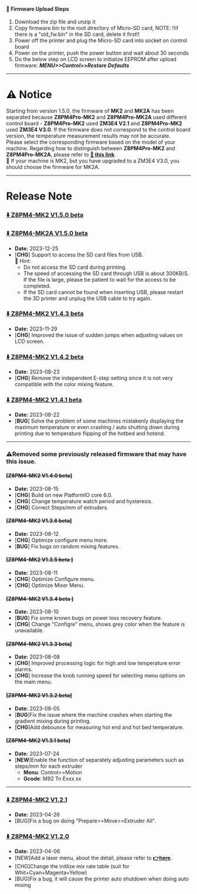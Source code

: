 #### :green_book: Firmware Upload Steps
1. Download the zip file and unzip it
2. Copy firmware.bin to the root directory of Micro-SD card, 
NOTE: !!if there is a "old_fw.bin" in the SD card, delete it first!!
3. Power off the printer and plug the Micro-SD card into socket on control board
4. Power on the printer, push the power button and wait about 30 seconds
5. Do the below step on LCD screen to initialize EEPROM after upload firmware:  ***MENU>>Control>>Restore Defaults***

----
# :warning: Notice
Starting from version 1.5.0, the firmware of **MK2** and **MK2A** has been separated because **Z8PM4Pro-MK2** and **Z8PM4Pro-MK2A** used different control board - **Z8PM4Pro-MK2** used **ZM3E4 V2.1** and **Z8PM4Pro-MK2** used **ZM3E4 V3.0**. If the firmware does not correspond to the control board version, the temperature measurement results may not be accurate.    
Please select the corresponding firmware based on the model of your machine. Regarding how to distinguish between **Z8PM4Pro-MK2** and **Z8PM4Pro-MK2A**, please refer to [**:link: this link**](https://github.com/ZONESTAR3D/Z8P/tree/main?tab=readme-ov-file#z8p-mk2-has-been-upgraded-to-z8p-mk2a-since-2024-the-main-upgrades-of-z8p-mk2a).    
:pushpin: If your machine is MK2, but you have upgraded to a ZM3E4 V3.0, you should choose the firmware for MK2A.

----
# Release Note
### [ :arrow_down: Z8PM4-MK2 V1.5.0 beta](./Z8PM4MK2_V1_5_0.zip)
### [ :arrow_down: Z8PM4-MK2A V1.5.0 beta](./Z8PM4MK2A_V1_5_0.zip)
- **Date:** 2023-12-25
- [**CHG**] Support to access the SD card files from USB.      
  :pushpin: Hint:      
  - Do not access the SD card during printing.
  - The speed of accessing the SD card through USB is about 300KB/S. If the file is large, please be patient to wait for the access to be completed.
  - If the SD card cannot be found when inserting USB, please restart the 3D printer and unplug the USB cable to try again.


### [ :arrow_down: Z8PM4-MK2 V1.4.3 beta](./Z8PM4MK2_V1_4_3.zip)
- **Date:** 2023-11-29
- [**CHG**] Improved the issue of sudden jumps when adjusting values on LCD screen.

### [ :arrow_down: Z8PM4-MK2 V1.4.2 beta](./Z8PM4MK2_V1_4_2.zip)
- **Date:** 2023-08-23
- [**CHG**] Remove the independent E-step setting since it is not very compatible with the color mixing feature. 

### [ :arrow_down: Z8PM4-MK2 V1.4.1 beta](./Z8PM4MK2_V1_4_1.zip)
- **Date:** 2023-08-22
- [**BUG**] Solve the problem of some machines mistakenly displaying the maximum temperature or even crashing / auto shutting down during printing due to temperature flipping of the hotbed and hotend.

-----
### :warning:Removed some previously released firmware that may have this issue.

#### ~~[Z8PM4-MK2 V1.4.0 beta]~~
- **Date:** 2023-08-15
- [**CHG**] Build on new PlatformIO core 6.0.
- [**CHG**] Change temperature watch period and hysteresis. 
- [**CHG**] Correct Steps/mm of extruders.

#### ~~[Z8PM4-MK2 V1.3.6 beta]~~
- **Date:** 2023-08-12
- [**CHG**] Optimize configure menu more.
- [**BUG**] Fix bugs on random mixing features.

#### ~~[Z8PM4-MK2 V1.3.5 beta ]~~
- **Date:** 2023-08-11
- [**CHG**] Optimize Configure menu.
- [**CHG**] Optimize Mixer Menu.

#### ~~[Z8PM4-MK2 V1.3.4 beta ]~~
- **Date:** 2023-08-10
- [**BUG**] Fix some known bugs on power loss recovery feature.
- [**CHG**] Change "Configre" menu, shows grey color when the feature is unavailable.

#### ~~[Z8PM4-MK2 V1.3.3 beta]~~
- **Date:** 2023-08-08
- [**CHG**] Improved processing logic for high and low temperature error alarms.
- [**CHG**] Increase the knob running speed for selecting menu options on the main menu.

#### ~~[Z8PM4-MK2 V1.3.2 beta]~~
- **Date:** 2023-08-05
- [**BUG**]Fix the issue where the machine crashes when starting the gradient mixing during printing. 
- [**CHG**]Add debounce for measuring hot end and hot bed temperature.

#### ~~[Z8PM4-MK2 V1.3.1 beta]~~
- **Date:** 2023-07-24
- [**NEW**]Enable the function of separately adjusting parameters such as steps/mm for each extruder    
  - **Menu**: Control>>Motion    
  - **Gcode**: M92 Tn Exxx.xx 

-----
### [:arrow_down: Z8PM4-MK2 V1.2.1](./Z8PM4MK2_V1_2_1.zip)
- **Date:** 2023-04-26
- [BUG]Fix a bug on doing "Prepare>>Move>>Extruder All".

### [:arrow_down: Z8PM4-MK2 V1.2.0](./Z8PM4MK2_V1_2_0.zip)
- **Date:** 2023-04-06
- [NEW]Add a laser menu, about the detail, please refer to [**:point_right:here**](https://github.com/ZONESTAR3D/Upgrade-kit-guide/tree/main/Laser_Engraving#two-turn-on-the-laser-engine-feature).
- [CHG]Change the initlize mix rate table (suit for Whit+Cyan+Magenta+Yellow)
- [BUG]Fix a bug, it will cause the printer auto shutdown when doing auto mixing
